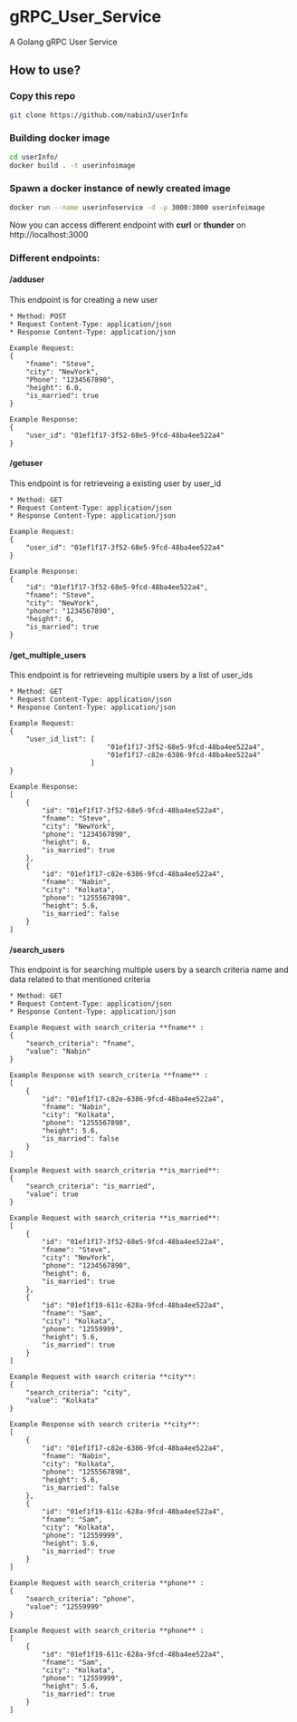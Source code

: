 # gRPC_User_Service
A Golang gRPC User Service

## How to use?

### Copy this repo
```bash
git clone https://github.com/nabin3/userInfo
```

### Building docker image
```bash
cd userInfo/
docker build . -t userinfoimage
```

### Spawn a docker instance of newly created image
```bash
docker run --name userinfoservice -d -p 3000:3000 userinfoimage
```
Now you can access different endpoint with **curl** or **thunder** on http://localhost:3000

### Different endpoints:

#### /adduser 
This endpoint is for creating a new user

    * Method: POST
    * Request Content-Type: application/json
    * Response Content-Type: application/json
    
    Example Request:
    {
        "fname": "Steve",
        "city": "NewYork",
        "Phone": "1234567890",
        "height": 6.0,
        "is_married": true
    } 
        
    Example Response:
    {
        "user_id": "01ef1f17-3f52-68e5-9fcd-48ba4ee522a4"
    }  

#### /getuser
This endpoint is for retrieveing a existing user by user_id

    * Method: GET
    * Request Content-Type: application/json
    * Response Content-Type: application/json
    
    Example Request:
    {
        "user_id": "01ef1f17-3f52-68e5-9fcd-48ba4ee522a4"
    }    

    Example Response:
    {
        "id": "01ef1f17-3f52-68e5-9fcd-48ba4ee522a4",
        "fname": "Steve",
        "city": "NewYork",
        "phone": "1234567890",
        "height": 6,
        "is_married": true
    }
 
#### /get_multiple_users
This endpoint is for retrieveing multiple users by a list of user_ids

    * Method: GET
    * Request Content-Type: application/json
    * Response Content-Type: application/json
    
    Example Request:
    {
        "user_id_list": [
                            "01ef1f17-3f52-68e5-9fcd-48ba4ee522a4",
                            "01ef1f17-c82e-6386-9fcd-48ba4ee522a4"
                        ]
    } 

    Example Response:
    [
        {
            "id": "01ef1f17-3f52-68e5-9fcd-48ba4ee522a4",
            "fname": "Steve",
            "city": "NewYork",
            "phone": "1234567890",
            "height": 6,
            "is_married": true
        },
        {
            "id": "01ef1f17-c82e-6386-9fcd-48ba4ee522a4",
            "fname": "Nabin",
            "city": "Kolkata",
            "phone": "1255567898",
            "height": 5.6,
            "is_married": false
        }
    ]
 
 #### /search_users
This endpoint is for searching multiple users by a search criteria name and data related to that mentioned criteria

    * Method: GET
    * Request Content-Type: application/json
    * Response Content-Type: application/json
    
    Example Request with search_criteria **fname** : 
    {
        "search_criteria": "fname",
        "value": "Nabin"
    }
       
    Example Response with search_criteria **fname** : 
    [
        {
            "id": "01ef1f17-c82e-6386-9fcd-48ba4ee522a4",
            "fname": "Nabin",
            "city": "Kolkata",
            "phone": "1255567898",
            "height": 5.6,
            "is_married": false
        }
    ]    

    Example Request with search_criteria **is_married**:
    {
        "search_criteria": "is_married",
        "value": true
    }

    Example Request with search_criteria **is_married**:
    [
        {
            "id": "01ef1f17-3f52-68e5-9fcd-48ba4ee522a4",
            "fname": "Steve",
            "city": "NewYork",
            "phone": "1234567890",
            "height": 6,
            "is_married": true
        },
        {
            "id": "01ef1f19-611c-628a-9fcd-48ba4ee522a4",
            "fname": "Sam",
            "city": "Kolkata",
            "phone": "12559999",
            "height": 5.6,
            "is_married": true
        }
    ]  

    Example Request with search criteria **city**:
    {
        "search_criteria": "city",
        "value": "Kolkata"
    }
        
    Example Response with search criteria **city**:
    [
        {
            "id": "01ef1f17-c82e-6386-9fcd-48ba4ee522a4",
            "fname": "Nabin",
            "city": "Kolkata",
            "phone": "1255567898",
            "height": 5.6,
            "is_married": false
        },
        {
            "id": "01ef1f19-611c-628a-9fcd-48ba4ee522a4",
            "fname": "Sam",
            "city": "Kolkata",
            "phone": "12559999",
            "height": 5.6,
            "is_married": true
        }
    ]

    Example Request with search_criteria **phone** :
    {
        "search_criteria": "phone",
        "value": "12559999"
    }

    Example Request with search_criteria **phone** :
    [
        {
            "id": "01ef1f19-611c-628a-9fcd-48ba4ee522a4",
            "fname": "Sam",
            "city": "Kolkata",
            "phone": "12559999",
            "height": 5.6,
            "is_married": true
        }
    ]